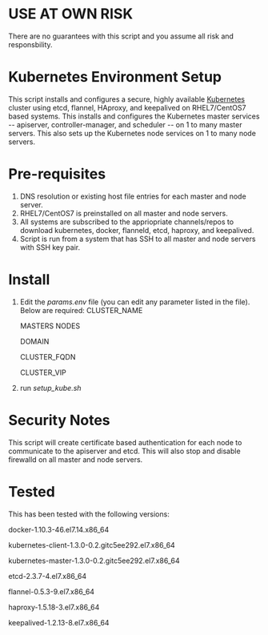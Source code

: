 # USE AT OWN RISK
There are no guarantees with this script and you assume all risk and responsbility.

# Kubernetes Environment Setup
This script installs and configures a secure, highly available <a href="http://kubernetes.io">Kubernetes</a> cluster using etcd, flannel, HAproxy, and keepalived on RHEL7/CentOS7 based systems.  This installs and configures the Kubernetes master services -- apiserver, controller-manager, and scheduler -- on 1 to many master servers.  This also sets up the Kubernetes node services on 1 to many node servers.

# Pre-requisites
1. DNS resolution or existing host file entries for each master and node server.
2. RHEL7/CentOS7 is preinstalled on all master and node servers.
3. All systems are subscribed to the appriopriate channels/repos to download kubernetes, docker, flanneld, etcd, haproxy, and keepalived.
4. Script is run from a system that has SSH to all master and node servers with SSH key pair.

# Install
1. Edit the *params.env* file (you can edit any parameter listed in the file).  Below are required:
    CLUSTER_NAME
    
    MASTERS
    NODES
    
    DOMAIN
    
    CLUSTER_FQDN
    
    CLUSTER_VIP
    
2. run *setup_kube.sh*   
 
 
# Security Notes
This script will create certificate based authentication for each node to communicate to the apiserver and etcd.  This will also stop and disable firewalld on all master and node servers.

# Tested
This has been tested with the following versions:

  docker-1.10.3-46.el7.14.x86_64
  
  kubernetes-client-1.3.0-0.2.gitc5ee292.el7.x86_64
  
  kubernetes-master-1.3.0-0.2.gitc5ee292.el7.x86_64
  
  etcd-2.3.7-4.el7.x86_64
  
  flannel-0.5.3-9.el7.x86_64
  
  haproxy-1.5.18-3.el7.x86_64
  
  keepalived-1.2.13-8.el7.x86_64
  
  


